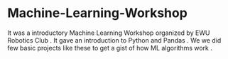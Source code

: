 # Machine-Learning-Workshop
It was a introductory Machine Learning Workshop organized by EWU Robotics Club . It gave an introduction to Python  and Pandas . We we did few basic projects like these to get a gist of how ML algorithms work .
